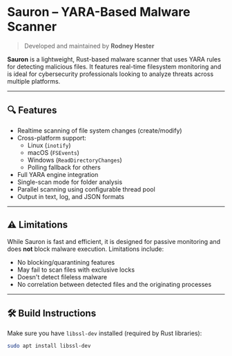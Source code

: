 # Sauron – YARA-Based Malware Scanner

> Developed and maintained by **Rodney Hester**

**Sauron** is a lightweight, Rust-based malware scanner that uses YARA rules for detecting malicious files. It features real-time filesystem monitoring and is ideal for cybersecurity professionals looking to analyze threats across multiple platforms.

---

## 🔍 Features

- Realtime scanning of file system changes (create/modify)
- Cross-platform support:  
  - Linux (`inotify`)  
  - macOS (`FSEvents`)  
  - Windows (`ReadDirectoryChanges`)  
  - Polling fallback for others
- Full YARA engine integration
- Single-scan mode for folder analysis
- Parallel scanning using configurable thread pool
- Output in text, log, and JSON formats

---

## ⚠️ Limitations

While Sauron is fast and efficient, it is designed for passive monitoring and does **not** block malware execution. Limitations include:

- No blocking/quarantining features
- May fail to scan files with exclusive locks
- Doesn't detect fileless malware
- No correlation between detected files and the originating processes

---

## 🛠️ Build Instructions

Make sure you have `libssl-dev` installed (required by Rust libraries):
```bash
sudo apt install libssl-dev
